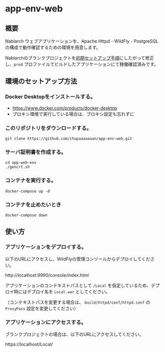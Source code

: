 # app-env-web

## 概要

Nablarch ウェブアプリケーションを、Apache Httpd - WildFly - PostgreSQL の構成で動作確認するための環境を用意します。

Nablarchのブランクプロジェクトを[初期セットアップ手順](https://nablarch.github.io/docs/LATEST/doc/application_framework/application_framework/blank_project/setup_blankProject/setup_Web.html)にしたがって修正し、`prod` プロファイルでビルドしたアプリケーションにて稼働確認済みです。


## 環境のセットアップ方法

### Docker Desktopをインストールする。

* https://www.docker.com/products/docker-desktop
* プロキシ環境で実行している場合は、プロキシ設定も忘れずに


### このリポジトリをダウンロードする。

```
git clone https://github.com/chupaaaaaaan/app-env-web.git
```

### サーバ証明書を作成する。

```
cd app-web-env
./gencrt.sh
```

### コンテナを実行する。

```
docker-compose up -d
```

### コンテナを止めたいとき

```
docker-compose down
```

## 使い方

### アプリケーションをデプロイする。

以下のURLにアクセスし、WildFlyの管理コンソールからデプロイしてください。

http://localhost:9990/console/index.html

アプリケーションのコンテキストパスとして `/Local` を仮定しているため、デプロイ時にはデプロイ名を `Local.war` としてください。

（コンテキストパスを変更する場合は、 `build/httpd/conf/httpd.conf` の `ProxyPass` 設定を変更してください）


### アプリケーションにアクセスする。

ブランクプロジェクトの場合は、以下のURLにアクセスしてください。

https://localhost/Local/
